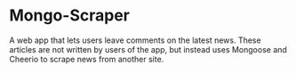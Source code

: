 # Mongo-Scraper

<p>A web app that lets users leave comments on the latest news. 
These articles are not written by users of the app, but instead uses Mongoose 
and Cheerio to scrape news from another site.</p>